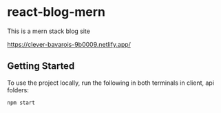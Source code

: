 # react-blog-mern

This is a mern stack blog site 

https://clever-bavarois-9b0009.netlify.app/

## Getting Started

To use the project locally, run the following in both terminals in client, api folders:

```bash
npm start
```
